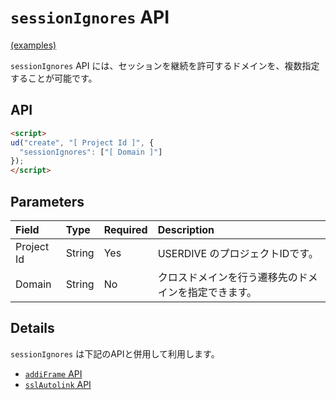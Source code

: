 # `sessionIgnores` API

[(examples)](http://uncovertruth.github.io/examples/t/iframe/)

`sessionIgnores` API には、セッションを継続を許可するドメインを、複数指定することが可能です。

## API

```html
<script>
ud("create", "[ Project Id ]", {
  "sessionIgnores": ["[ Domain ]"]
});
</script>
```

## Parameters

| Field      | Type   | Required | Description                                          |
|:-----------|:-------|:---------|:-----------------------------------------------------|
| Project Id | String | Yes      | USERDIVE のプロジェクトIDです。                      |
| Domain     | String | No       | クロスドメインを行う遷移先のドメインを指定できます。 |

## Details

`sessionIgnores` は下記のAPIと併用して利用します。

- [`addiFrame` API](./addiframe.html)
- [`sslAutolink` API](./sslautolink.html)
